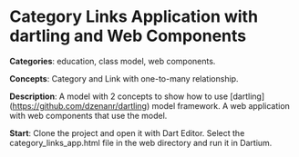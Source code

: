 # Category Links Application with dartling and Web Components

**Categories**: education, class model, web components.

**Concepts**: Category and Link with one-to-many relationship.

**Description**:
A model with 2 concepts to show how to use [dartling] (https://github.com/dzenanr/dartling) model framework. 
A web application with web components that use the model.

**Start**:
Clone the project and open it with Dart Editor. 
Select the category_links_app.html file in the web directory and run it in Dartium. 